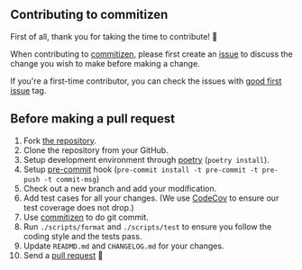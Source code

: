 ## Contributing to commitizen

First of all, thank you for taking the time to contribute! 🎉

When contributing to [commitizen](https://github.com/commitizen-tools/commitizen), please first create an [issue](https://github.com/commitizen-tools/commitizen/issues) to discuss the change you wish to make before making a change.

If you're a first-time contributor, you can check the issues with [good first issue](https://github.com/commitizen-tools/commitizen/issues?q=is%3Aissue+is%3Aopen+label%3A%22good+first+issue%22) tag.

## Before making a pull request

1. Fork [the repository](https://github.com/commitizen-tools/commitizen).
2. Clone the repository from your GitHub.
3. Setup development environment through [poetry](https://python-poetry.org/) (`poetry install`).
4. Setup [pre-commit](https://pre-commit.com/) hook (`pre-commit install -t pre-commit -t pre-push -t commit-msg`)
5. Check out a new branch and add your modification.
6. Add test cases for all your changes.
   (We use [CodeCov](https://codecov.io/) to ensure our test coverage does not drop.)
7. Use [commitizen](https://github.com/commitizen-tools/commitizen) to do git commit.
8. Run `./scripts/format` and `./scripts/test` to ensure you follow the coding style and the tests pass.
9. Update `READMD.md` and `CHANGELOG.md` for your changes.
10. Send a [pull request](https://github.com/commitizen-tools/commitizen/pulls) 🙏
